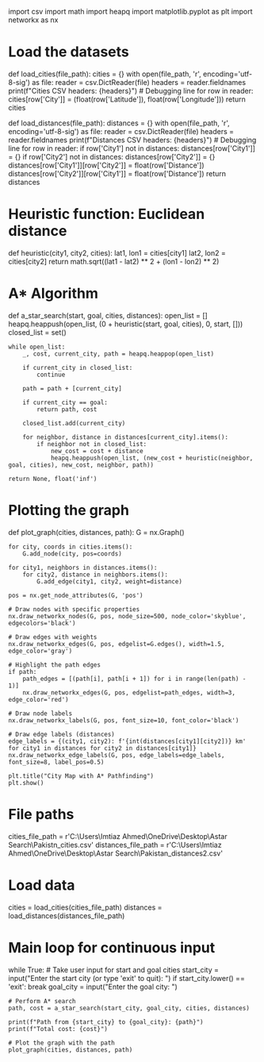 import csv
import math
import heapq
import matplotlib.pyplot as plt
import networkx as nx

# Load the datasets
def load_cities(file_path):
    cities = {}
    with open(file_path, 'r', encoding='utf-8-sig') as file:
        reader = csv.DictReader(file)
        headers = reader.fieldnames
        print(f"Cities CSV headers: {headers}")  # Debugging line
        for row in reader:
            cities[row['City']] = (float(row['Latitude']), float(row['Longitude']))
    return cities

def load_distances(file_path):
    distances = {}
    with open(file_path, 'r', encoding='utf-8-sig') as file:
        reader = csv.DictReader(file)
        headers = reader.fieldnames
        print(f"Distances CSV headers: {headers}")  # Debugging line
        for row in reader:
            if row['City1'] not in distances:
                distances[row['City1']] = {}
            if row['City2'] not in distances:
                distances[row['City2']] = {}
            distances[row['City1']][row['City2']] = float(row['Distance'])
            distances[row['City2']][row['City1']] = float(row['Distance'])
    return distances

# Heuristic function: Euclidean distance
def heuristic(city1, city2, cities):
    lat1, lon1 = cities[city1]
    lat2, lon2 = cities[city2]
    return math.sqrt((lat1 - lat2) ** 2 + (lon1 - lon2) ** 2)

# A* Algorithm
def a_star_search(start, goal, cities, distances):
    open_list = []
    heapq.heappush(open_list, (0 + heuristic(start, goal, cities), 0, start, []))
    closed_list = set()

    while open_list:
        _, cost, current_city, path = heapq.heappop(open_list)

        if current_city in closed_list:
            continue

        path = path + [current_city]

        if current_city == goal:
            return path, cost

        closed_list.add(current_city)

        for neighbor, distance in distances[current_city].items():
            if neighbor not in closed_list:
                new_cost = cost + distance
                heapq.heappush(open_list, (new_cost + heuristic(neighbor, goal, cities), new_cost, neighbor, path))

    return None, float('inf')

# Plotting the graph
def plot_graph(cities, distances, path):
    G = nx.Graph()

    for city, coords in cities.items():
        G.add_node(city, pos=coords)

    for city1, neighbors in distances.items():
        for city2, distance in neighbors.items():
            G.add_edge(city1, city2, weight=distance)

    pos = nx.get_node_attributes(G, 'pos')

    # Draw nodes with specific properties
    nx.draw_networkx_nodes(G, pos, node_size=500, node_color='skyblue', edgecolors='black')

    # Draw edges with weights
    nx.draw_networkx_edges(G, pos, edgelist=G.edges(), width=1.5, edge_color='gray')

    # Highlight the path edges
    if path:
        path_edges = [(path[i], path[i + 1]) for i in range(len(path) - 1)]
        nx.draw_networkx_edges(G, pos, edgelist=path_edges, width=3, edge_color='red')

    # Draw node labels
    nx.draw_networkx_labels(G, pos, font_size=10, font_color='black')

    # Draw edge labels (distances)
    edge_labels = {(city1, city2): f'{int(distances[city1][city2])} km' for city1 in distances for city2 in distances[city1]}
    nx.draw_networkx_edge_labels(G, pos, edge_labels=edge_labels, font_size=8, label_pos=0.5)

    plt.title("City Map with A* Pathfinding")
    plt.show()

# File paths
cities_file_path = r'C:\Users\Imtiaz Ahmed\OneDrive\Desktop\Astar Search\Pakistn_cities.csv'
distances_file_path = r'C:\Users\Imtiaz Ahmed\OneDrive\Desktop\Astar Search\Pakistan_distances2.csv'

# Load data
cities = load_cities(cities_file_path)
distances = load_distances(distances_file_path)

# Main loop for continuous input
while True:
    # Take user input for start and goal cities
    start_city = input("Enter the start city (or type 'exit' to quit): ")
    if start_city.lower() == 'exit':
        break
    goal_city = input("Enter the goal city: ")

    # Perform A* search
    path, cost = a_star_search(start_city, goal_city, cities, distances)

    print(f"Path from {start_city} to {goal_city}: {path}")
    print(f"Total cost: {cost}")

    # Plot the graph with the path
    plot_graph(cities, distances, path)

